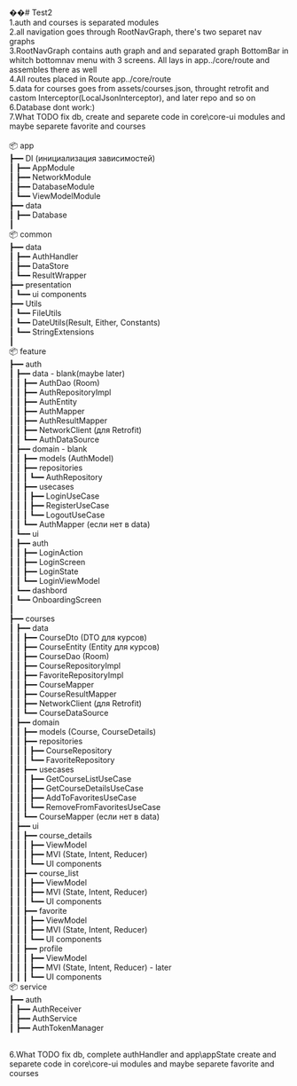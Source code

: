 ��#   T e s t 2 <br/>
 
 
1.auth and courses is separated modules<br/>
2.all navigation goes through RootNavGraph, there's two separet nav graphs <br/>
3.RootNavGraph contains auth graph and and separated graph BottomBar in whitch bottomnav menu with 3 screens. All lays in app../core/route and assembles there as well<br/>
4.All routes placed in Route app../core/route<br/>
5.data for courses goes from assets/courses.json, throught retrofit and castom Interceptor(LocalJsonInterceptor), and later repo and so on<br/>
6.Database dont work:) <br/>
7.What TODO fix db, create and separete code in core\core-ui modules and maybe separete favorite and courses <br/>
<br>
📦 app<br>
┣━━ DI (инициализация зависимостей)<br>
┃    ┣━━ AppModule<br>
┃    ┣━━ NetworkModule<br>
┃    ┣━━ DatabaseModule<br>
┃    ┗━━ ViewModelModule<br>
┣━━ data<br>
┃    ┣━━ Database<br>
┃<br>
📦 common<br>
┣━━ data<br>
┃    ┣━━ AuthHandler<br>
┃    ┣━━ DataStore<br>
┃    ┗━━ ResultWrapper<br>
┣━━ presentation<br>
┃    ┗━━ ui components<br>
┣━━ Utils<br>
┃    ┗━━ FileUtils<br>
┃    ┗━━ DateUtils(Result, Either, Constants)<br>
┃    ┗━━ StringExtensions<br>
┃<br>
📦 feature<br>
┣━━ auth<br>
┃    ┣━━ data - blank(maybe later)<br>
┃    ┃    ┣━━ AuthDao (Room)<br>
┃    ┃    ┣━━ AuthRepositoryImpl<br>
┃    ┃    ┣━━ AuthEntity<br>
┃    ┃    ┣━━ AuthMapper<br>
┃    ┃    ┣━━ AuthResultMapper<br>
┃    ┃    ┣━━ NetworkClient (для Retrofit)<br>
┃    ┃    ┗━━ AuthDataSource<br>
┃    ┣━━ domain - blank<br>
┃    ┃    ┣━━ models (AuthModel)<br>
┃    ┃    ┣━━ repositories<br>
┃    ┃    ┃    ┗━━ AuthRepository<br>
┃    ┃    ┣━━ usecases<br>
┃    ┃    ┃    ┣━━ LoginUseCase<br>
┃    ┃    ┃    ┣━━ RegisterUseCase<br>
┃    ┃    ┃    ┗━━ LogoutUseCase<br>
┃    ┃    ┗━━ AuthMapper (если нет в data)<br>
┃    ┗━━ ui<br>
┃         ┣━━ auth<br>
┃         ┃    ┣━━ LoginAction<br>
┃         ┃    ┣━━ LoginScreen<br>
┃         ┃    ┣━━ LoginState<br>
┃         ┃    ┗━━ LoginViewModel<br>
┃         ┗━━ dashbord<br>
┃             ┗━━ OnboardingScreen<br>
┃<br>
┣━━ courses<br>
┃    ┣━━ data<br>
┃    ┃    ┣━━ CourseDto (DTO для курсов)<br>
┃    ┃    ┣━━ CourseEntity (Entity для курсов)<br>
┃    ┃    ┣━━ CourseDao (Room)<br>
┃    ┃    ┣━━ CourseRepositoryImpl<br>
┃    ┃    ┣━━ FavoriteRepositoryImpl<br>
┃    ┃    ┣━━ CourseMapper<br>
┃    ┃    ┣━━ CourseResultMapper<br>
┃    ┃    ┣━━ NetworkClient (для Retrofit)<br>
┃    ┃    ┗━━ CourseDataSource<br>
┃    ┣━━ domain<br>
┃    ┃    ┣━━ models (Course, CourseDetails)<br>
┃    ┃    ┣━━ repositories<br>
┃    ┃    ┃    ┣━━ CourseRepository<br>
┃    ┃    ┃    ┗━━ FavoriteRepository<br>
┃    ┃    ┣━━ usecases<br>
┃    ┃    ┃    ┣━━ GetCourseListUseCase<br>
┃    ┃    ┃    ┣━━ GetCourseDetailsUseCase<br>
┃    ┃    ┃    ┣━━ AddToFavoritesUseCase<br>
┃    ┃    ┃    ┗━━ RemoveFromFavoritesUseCase<br>
┃    ┃    ┗━━ CourseMapper (если нет в data)<br>
┃    ┣━━ ui<br>
┃    ┃    ┣━━ course_details<br>
┃    ┃    ┃    ┣━━ ViewModel<br>
┃    ┃    ┃    ┣━━ MVI (State, Intent, Reducer)<br>
┃    ┃    ┃    ┗━━ UI components<br>
┃    ┃    ┣━━ course_list<br>
┃    ┃    ┃    ┣━━ ViewModel<br>
┃    ┃    ┃    ┣━━ MVI (State, Intent, Reducer)<br>
┃    ┃    ┃    ┗━━ UI components<br>
┃    ┃    ┣━━ favorite<br>
┃    ┃    ┃    ┣━━ ViewModel<br>
┃    ┃    ┃    ┣━━ MVI (State, Intent, Reducer)<br>
┃    ┃    ┃    ┗━━ UI components<br>
┃    ┃    ┣━━ profile<br>
┃    ┃    ┃    ┣━━ ViewModel<br>
┃    ┃    ┃    ┣━━ MVI (State, Intent, Reducer) - later<br>
┃    ┃    ┃    ┗━━ UI components<br>
📦 service<br>
┣━━ auth<br>
┃    ┣━━ AuthReceiver<br>
┃    ┣━━ AuthService<br>
┃    ┣━━ AuthTokenManager<br>
<br>
 
6.What TODO fix db, complete authHandler and app\appState create and separete code in core\core-ui modules and maybe separete favorite and courses <br/>
